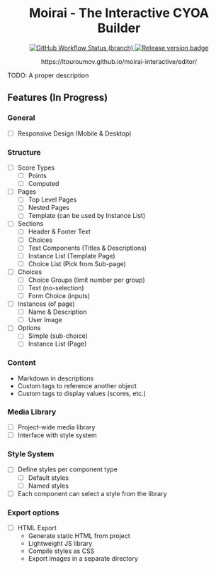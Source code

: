 <h1 align="center">Moirai - The Interactive CYOA Builder</h1>

<p align="center">
<a href="https://github.com/ltouroumov/moirai-interactive/actions/workflows/editor-deployment.yml">
  <img alt="GitHub Workflow Status (branch)" src="https://img.shields.io/github/workflow/status/ltouroumov/moirai-interactive/editor-deployment/main?label=Editor%20Deployment&logo=github">
</a>

<a href="https://github.com/ltouroumov/moirai-interactive/releases">
    <img src="https://img.shields.io/github/v/release/ltouroumov/moirai-interactive.svg?logo=github&style=flat&label=Release" alt="Release version badge">
</a>
</p>

<p align="center">https://ltouroumov.github.io/moirai-interactive/editor/</p>

TODO: A proper description

## Features (In Progress)

### General

* [ ] Responsive Design (Mobile & Desktop)

### Structure

* [ ] Score Types
  * [ ] Points
  * [ ] Computed
* [ ] Pages
  * [ ] Top Level Pages
  * [ ] Nested Pages
  * [ ] Template (can be used by Instance List)
* [ ] Sections
  * [ ] Header & Footer Text
  * [ ] Choices
  * [ ] Text Components (Titles & Descriptions)
  * [ ] Instance List (Template Page)
  * [ ] Choice List (Pick from Sub-page)
* [ ] Choices
  * [ ] Choice Groups (limit number per group)
  * [ ] Text (no-selection)
  * [ ] Form Choice (inputs)
* [ ] Instances (of page)
  * [ ] Name & Description
  * [ ] User Image
* [ ] Options
  * [ ] Simple (sub-choice)
  * [ ] Instance List (Page)

### Content

* Markdown in descriptions
* Custom tags to reference another object
* Custom tags to display values (scores, etc.)

### Media Library

* [ ] Project-wide media library
* [ ] Interface with style system

### Style System

* [ ] Define styles per component type
  * [ ] Default styles
  * [ ] Named styles
* [ ] Each component can select a style from the library 

### Export options

* [ ] HTML Export
  * Generate static HTML from project
  * Lightweight JS library
  * Compile styles as CSS
  * Export images in a separate directory
